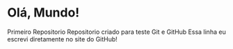 # Olá, Mundo!
 Primeiro Repositorio 
Repositorio criado para teste Git e GitHub
Essa linha eu escrevi diretamente no site do GitHub!
